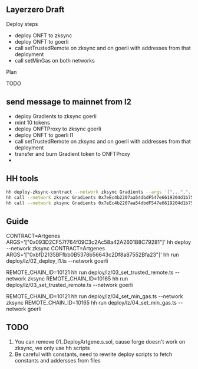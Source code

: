 ## Layerzero Draft

Deploy steps

- deploy ONFT to zksync
- deploy ONFT to goerli
- call setTrustedRemote on zksync and on goerli with addresses from that deployment
- call setMinGas on both networks


Plan

TODO


## send message to mainnet from l2

- deploy Gradients to zksync goerli
- mint 10 tokens
- deploy ONFTProxy to zksync goerli
- deploy ONFT to goerli l1
- call setTrustedRemote on zksync and on goerli with addresses from that deployment
- transfer and burn Gradient token to ONFTProxy
- 

## HH tools

```sh
hh deploy-zksync-contract --network zksync Gradients --args '["...","..."]'
hh call --network zksync Gradients 0x7eEc4b2207aa54dbdF547e6619204d1b756C5889 totalSupply
hh call --network zksync Gradients 0x7eEc4b2207aa54dbdF547e6619204d1b756C5889 transferOwnership --args '["0xnewowner"]'
```



## Guide

CONTRACT=Artgenes ARGS='["0x093D2CF57f764f09C3c2Ac58a42A2601B8C79281"]' hh deploy --network zksync
CONTRACT=Artgenes ARGS='["0xbfD2135BFfbb0B5378b56643c2Df8a87552Bfa23"]' hh run deploy/lz/02_deploy_l1.ts --network goerli


REMOTE_CHAIN_ID=10121 hh run deploy/lz/03_set_trusted_remote.ts --network zksync
REMOTE_CHAIN_ID=10165 hh run deploy/lz/03_set_trusted_remote.ts --network goerli

REMOTE_CHAIN_ID=10121 hh run deploy/lz/04_set_min_gas.ts --network zksync
REMOTE_CHAIN_ID=10165 hh run deploy/lz/04_set_min_gas.ts --network goerli

## TODO

1. You can remove 01_DeployArtgene.s.sol, cause forge doesn't work on zksync, we only use hh scripts
2. Be careful with constants, need to rewrite deploy scripts to fetch constants and addersses from files


